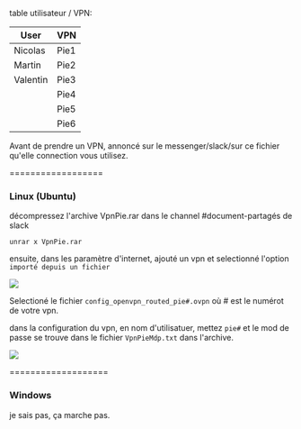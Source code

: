 table utilisateur / VPN:

| User     | VPN  |
|----------|------|
| Nicolas  | Pie1 |
| Martin   | Pie2 |
| Valentin | Pie3 |
|          | Pie4 |
|          | Pie5 |
|          | Pie6 |

Avant de prendre un VPN, annoncé sur le messenger/slack/sur ce fichier qu'elle connection vous utilisez.


==================

### Linux (Ubuntu)

décompressez l'archive VpnPie.rar dans le channel #document-partagés de slack

```unrar x VpnPie.rar```

ensuite,  dans les paramètre d'internet, ajouté un vpn et selectionné l'option `importé depuis un fichier`

![](./img/markdown/ubuntuVpn1.png)

Selectioné le fichier `config_openvpn_routed_pie#.ovpn` où # est le numérot de votre vpn.

dans la configuration du vpn, en nom d'utilisatuer, mettez `pie#` et le mod de passe se trouve dans le fichier `VpnPieMdp.txt` dans l'archive.

![](./img/markdown/set_pwd_vpn.png)

===================

### Windows

je sais pas, ça marche pas.
